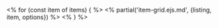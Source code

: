 <% for (const item of items) { %>
<% partial('item-grid.ejs.md', {listing, item, options}) %>
<% } %>
